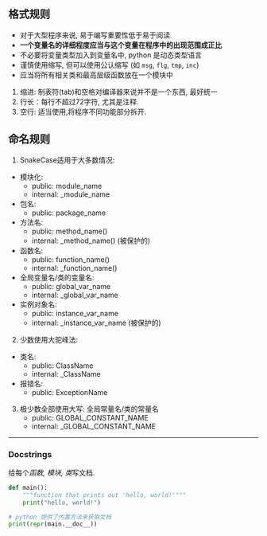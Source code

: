 ## 格式规则

- 对于大型程序来说, 易于编写重要性低于易于阅读
- **一个变量名的详细程度应当与这个变量在程序中的出现范围成正比**
- 不必要将变量类型加入到变量名中, python 是动态类型语言
- 谨慎使用缩写, 但可以使用公认缩写 (如 `msg`, `flg`, `tmp`, `inc`)
- 应当将所有相关类和最高层级函数放在一个模块中


1. 缩进: 制表符(tab)和空格对编译器来说并不是一个东西, 最好统一
2. 行长：每行不超过72字符, 尤其是注释.
3. 空行: 适当使用,将程序不同功能部分拆开.

## 命名规则

1. SnakeCase适用于大多数情况:
* 模块化:
    - public: module_name
    - internal: _module_name
* 包名:
    - public: package_name
* 方法名:
    - public: method_name()
    - internal: _method_name() (被保护的)
* 函数名:
    - public: function_name()
    - internal: _function_name()
* 全局变量名/类的变量名:
    - public: global_var_name
    - internal: _global_var_name
* 实例对象名:
    - public: instance_var_name
    - internal: _instance_var_name (被保护的)

2. 少数使用大驼峰法:
* 类名:
    - public: ClassName
    - internal: _ClassName
* 报错名:
    - public: ExceptionName

3. 极少数全部使用大写: 全局常量名/类的常量名
    - public: GLOBAL_CONSTANT_NAME
    - internal: _GLOBAL_CONSTANT_NAME   

***

### Docstrings

给每个*函数, 模块, 类*写文档.

```python
def main():
	"""function that prints out 'hello, world!'"""
	print("hello, world!")

# python 提供了内置方法来获取文档
print(repr(main.__doc__))
```

